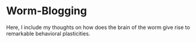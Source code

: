 # Worm-Blogging
Here, I include my thoughts on how does the brain of the worm give rise to remarkable behavioral plasticities.
